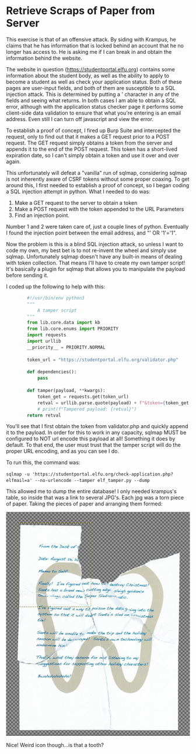 # Retrieve Scraps of Paper from Server

This exercise is that of an offensive attack. By siding with Krampus, he claims that
he has information that is locked behind an account that he no longer has access to.
He is asking me if I can break in and obtain the information behind the website.
	
The website in question (https://studentportal.elfu.org) contains some information
about the student body, as well as the ability to apply to become a student as well
as check your application status. Both of these pages are user-input fields, and
both of them are susceptible to a SQL injection attack. This is determined by
putting a ' character in any of the fields and seeing what returns. In both cases I
am able to obtain a SQL error, although with the application status checker page it
performs some client-side data validation to ensure that what you're entering is an
email address. Even still I can turn off javascript and view the error.
	
To establish a proof of concept, I fired up Burp Suite and intercepted the request,
only to find out that it makes a GET request prior to a POST request. The GET request
simply obtains a token from the server and appends it to the end of the POST request.
This token has a short-lived expiration date, so I can't simply obtain a token and
use it over and over again.
	
This unfortunately will defeat a "vanilla" run of sqlmap, considering sqlmap is not
inherently aware of CSRF tokens without some proper coaxing. To get around this, I
first needed to establish a proof of concept, so I began coding a SQL injection
attempt in python. What I needed to do was:

1. Make a GET request to the server to obtain a token
2. Make a POST request with the token appended to the URL Parameters
3. Find an injection point.

Number 1 and 2 were taken care of, just a couple lines of python. Eventually I found
the injection point between the email address, and "' OR '1'='1".
	
Now the problem is this is a blind SQL injection attack, so unless I want to code my
own, my best bet is to not re-invent the wheel and simply use sqlmap. Unfortunately
sqlmap doesn't have any built-in means of dealing with token collection. That means
I'll have to create my own tamper script! It's basically a plugin for sqlmap that
allows you to manipulate the payload before sending it.

I coded up the following to help with this:
```python
		#!/usr/bin/env python3
		"""
			A tamper script
		"""
		from lib.core.data import kb
		from lib.core.enums import PRIORITY
		import requests
		import urllib
		__priority__ = PRIORITY.NORMAL
		
		token_url = "https://studentportal.elfu.org/validator.php"
		
		def dependencies():
		    pass
		
		def tamper(payload, **kwargs):
		    token_get = requests.get(token_url)
		    retval = urllib.parse.quote(payload) + f"&token={token_get.text}"
		    # print(f"Tampered payload: {retval}")
        return retval
```
You'll see that I first obtain the token from validator.php and quickly append it
to the payload. In order for this to work in any capacity, sqlmap MUST be
configured to NOT url encode this payload at all! Something it does by default. To
that end, the user must trust that the tamper script will do the proper URL encoding,
and as you can see I do.
	
To run this, the command was:

`sqlmap -u 'https://studentportal.elfu.org/check-application.php?elfmail=a' --no-urlencode --tamper elf_tamper.py --dump`
	
This allowed me to dump the entire database! I only needed krampus's table, so inside
that was a link to several JPG's. Each jpg was a torn piece of paper. Taking the
pieces of paper and arranging them formed:

![Torn Note](../images/hhc-torn-note.jpg)

Nice! Weird icon though...is that a tooth?
